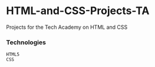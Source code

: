 # HTML-and-CSS-Projects-TA
Projects for the Tech Academy on HTML and CSS
### Technologies
```
HTML5
CSS
```
